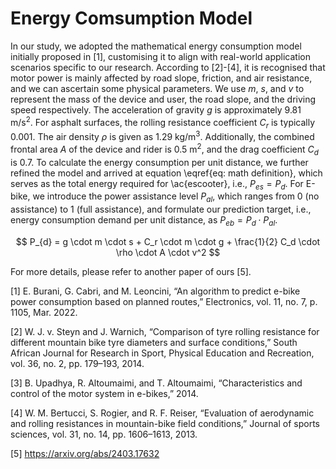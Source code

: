# Energy Comsumption Model

In our study, we adopted the mathematical energy consumption model initially proposed in [1], customising it to align with real-world application scenarios specific to our research. According to [2]-[4], it is recognised that motor power is mainly affected by road slope, friction, and air resistance, and we can ascertain some physical parameters. We use $m$, $s$, and $v$ to represent the mass of the device and user, the road slope, and the driving speed respectively. The acceleration of gravity $g$ is approximately 9.81 $\mathrm{m/s^2}$. For asphalt surfaces, the rolling resistance coefficient $C_r$ is typically 0.001. The air density $\rho$ is given as 1.29 $\mathrm{kg/m^3}$. Additionally, the combined frontal area $A$ of the device and rider is 0.5 $\mathrm{m^2}$, and the drag coefficient $C_d$ is 0.7. To calculate the energy consumption per unit distance, we further refined the model and arrived at equation \eqref{eq: math definition}, which serves as the total energy required for \ac{escooter}, i.e., $P_{es} = P_{d}$. For E-bike, we introduce the power assistance level $P_{al}$, which ranges from 0 (no assistance) to 1 (full assistance), and formulate our prediction target, i.e., energy consumption demand per unit distance, as $P_{eb} = P_{d} \cdot P_{al}$.

$$
P_{d} = g \cdot m \cdot s + C_r \cdot m \cdot g + \frac{1}{2} C_d \cdot \rho \cdot A \cdot v^2
$$

For more details, please refer to another paper of ours [5].


[1] E. Burani, G. Cabri, and M. Leoncini, “An algorithm to predict e-bike power consumption based on planned routes,” Electronics, vol. 11, no. 7, p. 1105, Mar. 2022.

[2] W. J. v. Steyn and J. Warnich, “Comparison of tyre rolling resistance for different mountain bike tyre diameters and surface conditions,” South African Journal for Research in Sport, Physical Education and Recreation, vol. 36, no. 2, pp. 179–193, 2014.

[3] B. Upadhya, R. Altoumaimi, and T. Altoumaimi, “Characteristics and control of the motor system in e-bikes,” 2014.

[4] W. M. Bertucci, S. Rogier, and R. F. Reiser, “Evaluation of aerodynamic and rolling resistances in mountain-bike field conditions,” Journal of sports sciences, vol. 31, no. 14, pp. 1606–1613, 2013.

[5] https://arxiv.org/abs/2403.17632

